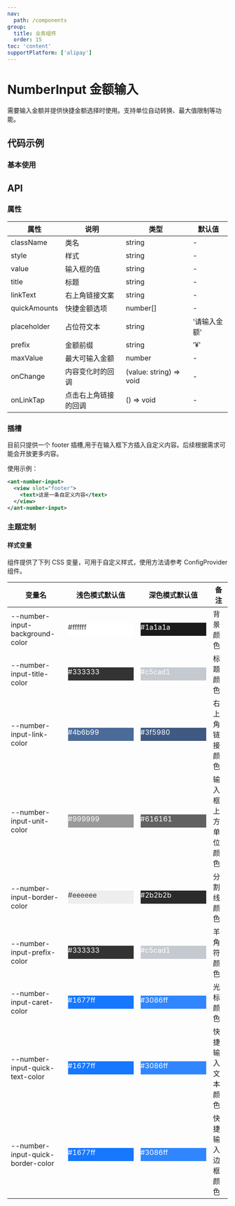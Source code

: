 ```yaml
---
nav:
  path: /components
group:
  title: 业务组件
  order: 15
toc: 'content'
supportPlatform: ['alipay']
---
```


# NumberInput 金额输入

需要输入金额并提供快捷金额选择时使用。支持单位自动转换、最大值限制等功能。

## 代码示例

### 基本使用

<code src='../../demo/pages/NumberInput/index'></code>

## API

### 属性

| 属性         | 说明                 | 类型                    | 默认值       |
| ------------ | -------------------- | ----------------------- | ------------ |
| className    | 类名                 | string                  | -            |
| style        | 样式                 | string                  | -            |
| value        | 输入框的值           | string                  | -            |
| title        | 标题                 | string                  | -            |
| linkText     | 右上角链接文案       | string                  | -            |
| quickAmounts | 快捷金额选项         | number[]                | -            |
| placeholder  | 占位符文本           | string                  | '请输入金额' |
| prefix       | 金额前缀             | string                  | '¥'          |
| maxValue     | 最大可输入金额       | number                  | -            |
| onChange     | 内容变化时的回调     | (value: string) => void | -            |
| onLinkTap    | 点击右上角链接的回调 | () => void              | -            |

### 插槽

目前只提供一个 footer 插槽,用于在输入框下方插入自定义内容。后续根据需求可能会开放更多内容。

使用示例：

```xml
<ant-number-input>
  <view slot="footer">
    <text>这是一条自定义内容</text>
  </view>
</ant-number-input>
```

### 主题定制

#### 样式变量

组件提供了下列 CSS 变量，可用于自定义样式，使用方法请参考 ConfigProvider 组件。

| 变量名                            | 浅色模式默认值                                                                                    | 深色模式默认值                                                                                    | 备注               |
| --------------------------------- | ------------------------------------------------------------------------------------------------- | ------------------------------------------------------------------------------------------------- | ------------------ |
| --number-input-background-color   | <div style="width: 150px; height: 30px; background-color: #ffffff; color: #333333;">#ffffff</div> | <div style="width: 150px; height: 30px; background-color: #1a1a1a; color: #ffffff;">#1a1a1a</div> | 背景颜色           |
| --number-input-title-color        | <div style="width: 150px; height: 30px; background-color: #333333; color: #ffffff;">#333333</div> | <div style="width: 150px; height: 30px; background-color: #c5cad1; color: #ffffff;">#c5cad1</div> | 标题颜色           |
| --number-input-link-color         | <div style="width: 150px; height: 30px; background-color: #4b6b99; color: #ffffff;">#4b6b99</div> | <div style="width: 150px; height: 30px; background-color: #3f5980; color: #ffffff;">#3f5980</div> | 右上角链接颜色     |
| --number-input-unit-color         | <div style="width: 150px; height: 30px; background-color: #999999; color: #ffffff;">#999999</div> | <div style="width: 150px; height: 30px; background-color: #616161; color: #ffffff;">#616161</div> | 输入框上方单位颜色 |
| --number-input-border-color       | <div style="width: 150px; height: 30px; background-color: #eeeeee; color: #333333;">#eeeeee</div> | <div style="width: 150px; height: 30px; background-color: #2b2b2b; color: #ffffff;">#2b2b2b</div> | 分割线颜色         |
| --number-input-prefix-color       | <div style="width: 150px; height: 30px; background-color: #333333; color: #ffffff;">#333333</div> | <div style="width: 150px; height: 30px; background-color: #c5cad1; color: #ffffff;">#c5cad1</div> | 羊角符颜色         |
| --number-input-caret-color        | <div style="width: 150px; height: 30px; background-color: #1677ff; color: #ffffff;">#1677ff</div> | <div style="width: 150px; height: 30px; background-color: #3086ff; color: #ffffff;">#3086ff</div> | 光标颜色           |
| --number-input-quick-text-color   | <div style="width: 150px; height: 30px; background-color: #1677ff; color: #ffffff;">#1677ff</div> | <div style="width: 150px; height: 30px; background-color: #3086ff; color: #ffffff;">#3086ff</div> | 快捷输入文本颜色   |
| --number-input-quick-border-color | <div style="width: 150px; height: 30px; background-color: #1677ff; color: #ffffff;">#1677ff</div> | <div style="width: 150px; height: 30px; background-color: #3086ff; color: #ffffff;">#3086ff</div> | 快捷输入边框颜色   |
